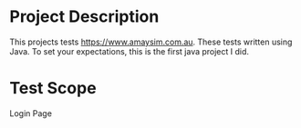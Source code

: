 # Project Description
  
  This projects tests https://www.amaysim.com.au. These tests written using Java. To set your expectations, this is the first java project I did.  
  
# Test Scope

  Login Page
  
  
  
  
  
  
